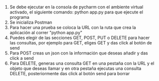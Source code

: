 1. Se debe ejecutar en la consola de pycharm con el ambiente virtual activado, el siguiente comando: python app.py para que ejecute el programa
2. Se inicializa Postman
3. Para hacer una prueba se coloca la URL con la ruta que crea la aplicación al correr "python app.py"
4. Puedes elegir de las secciones GET, POST, PUT o DELETE para hacer las consultas, por ejemplo para GET, eliges GET y das click al botón de send
5. Para POST creas un json con la información que deseas añadir y das click a send
6. Para DELETE, generas una consulta GET en una pestaña con la URL y el objeto que deseas llamar y en otra pestaña ejecutas una consulta DELETE, posteriormente das click al botón send para borrar 
